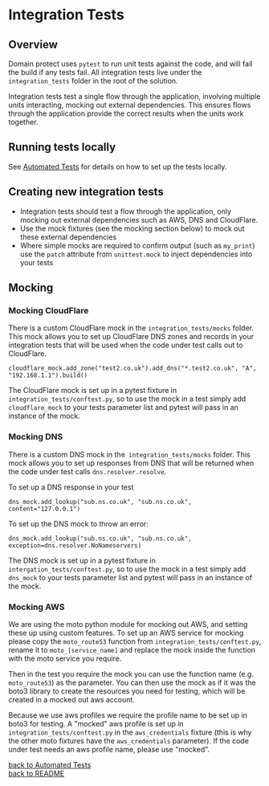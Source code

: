 # Integration Tests

## Overview

Domain protect uses `pytest` to run unit tests against the code, and will fail the build if any tests fail.  All integration tests live under the `integration_tests` folder in the root of the solution.

Integration tests test a single flow through the application, involving multiple units interacting, mocking out external dependencies.  This ensures flows through the application provide the correct results when the units work together.

## Running tests locally

See [Automated Tests](automated-tests.md) for details on how to set up the tests locally.

## Creating new integration tests

* Integration tests should test a flow through the application, only mocking out external dependencies such as AWS, DNS and CloudFlare.
* Use the mock fixtures (see the mocking section below) to mock out these external dependencies
* Where simple mocks are required to confirm output (such as `my_print`) use the `patch` attribute from `unittest.mock` to inject dependencies into your tests

## Mocking

### Mocking CloudFlare

There is a custom CloudFlare mock in the `integration_tests/mocks` folder.  This mock allows you to set up CloudFlare DNS zones and records in your integration tests that will be used when the code under test calls out to CloudFlare.

```
cloudflare_mock.add_zone("test2.co.uk").add_dns("*.test2.co.uk", "A", "192.168.1.1").build()
```

The CloudFlare mock is set up in a pytest fixture in `integration_tests/conftest.py`, so to use the mock in a test simply add `cloudflare_mock` to your tests parameter list and pytest will pass in an instance of the mock.

### Mocking DNS

There is a custom DNS mock in the` integration_tests/mocks` folder.  This mock allows you to set up responses from DNS that will be returned when the code under test calls `dns.resolver.resolve`.

To set up a DNS response in your test

```
dns_mock.add_lookup("sub.ns.co.uk", "sub.ns.co.uk", content="127.0.0.1")
```

To set up the DNS mock to throw an error:

```
dns_mock.add_lookup("sub.ns.co.uk", "sub.ns.co.uk", exception=dns.resolver.NoNameservers)
```

The DNS mock is set up in a pytest fixture in `intergation_tests/conftest.py`, so to use the mock in a test simply add `dns_mock` to your tests parameter list and pytest will pass in an instance of the mock.

### Mocking AWS

We are using the moto python module for mocking out AWS, and setting these up using custom features.  To set up an AWS service for mocking please copy the `moto_route53` function from `integration_tests/conftest.py`, rename it to `moto_[service_name]` and replace the mock inside the function with the moto service you require.

Then in the test you require the mock you can use the function name (e.g. `moto_route53`) as the parameter.  You can then use the mock as if it was the boto3 library to create the resources you need for testing, which will be created in a mocked out aws account.

Because we use aws profiles we require the profile name to be set up in boto3 for testing.  A "mocked" aws profile is set up in `integration_tests/conftest.py` in the `aws_credentials` fixture (this is why the other moto fixtures have the `aws_credentials` parameter).  If the code under test needs an aws profile name, please use "mocked".

[back to Automated Tests](automated-tests.md)  
[back to README](../README.md)